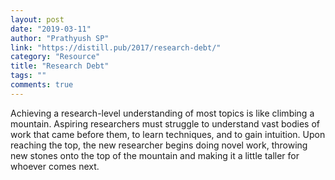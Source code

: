 ```yaml
---
layout: post
date: "2019-03-11"
author: "Prathyush SP"
link: "https://distill.pub/2017/research-debt/"
category: "Resource"
title: "Research Debt"
tags: ""
comments: true
---
```

Achieving a research-level understanding of most topics is like climbing a mountain. Aspiring researchers must struggle to understand vast bodies of work that came before them, to learn techniques, and to gain intuition. Upon reaching the top, the new researcher begins doing novel work, throwing new stones onto the top of the mountain and making it a little taller for whoever comes next.